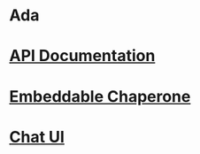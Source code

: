 # Ada
# [API Documentation](/api/index.md)
# [Embeddable Chaperone](/chaperone.md)
# [Chat UI](/chat/chat.md)

